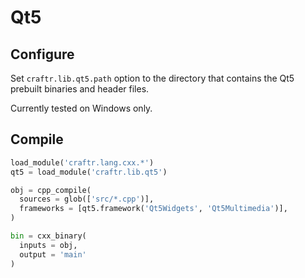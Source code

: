 # Qt5

## Configure

Set `craftr.lib.qt5.path` option to the directory that contains the Qt5 prebuilt
binaries and header files.

Currently tested on Windows only.

## Compile

```python
load_module('craftr.lang.cxx.*')
qt5 = load_module('craftr.lib.qt5')

obj = cpp_compile(
  sources = glob(['src/*.cpp')],
  frameworks = [qt5.framework('Qt5Widgets', 'Qt5Multimedia')],
)

bin = cxx_binary(
  inputs = obj,
  output = 'main'
)
```
